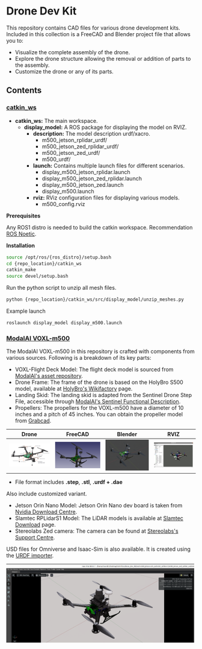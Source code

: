 # Drone Dev Kit

This repository contains CAD files for various drone development kits. 
Included in this collection is a FreeCAD and Blender project file that allows you to:

- Visualize the complete assembly of the drone.
- Explore the drone structure allowing the removal or addition of parts to the assembly.
- Customize the drone or any of its parts.

## Contents

### [catkin_ws](./catkin_ws)

- **catkin_ws:** The main workspace.
  - **display_model:** A ROS package for displaying the model on RVIZ.
    - **description:** The model description urdf/xacro.
      - m500_jetson_rplidar_urdf/
      - m500_jetson_zed_rplidar_urdf/
      - m500_jetson_zed_urdf/
      - m500_urdf/
    - **launch:** Contains multiple launch files for different scenarios.
      - display_m500_jetson_rplidar.launch
      - display_m500_jetson_zed_rplidar.launch
      - display_m500_jetson_zed.launch
      - display_m500.launch
    - **rviz:** RViz configuration files for displaying various models.
      - m500_config.rviz

**Prerequisites**

Any ROS1 distro is needed to build the catkin workspace. Recommendation [ROS Noetic](http://wiki.ros.org/noetic/Installation).

**Installation**

```bash
source /opt/ros/{ros_distro}/setup.bash
cd {repo_location}/catkin_ws
catkin_make
source devel/setup.bash
```
Run the python script to unzip all mesh files.
```bash
python {repo_location}/catkin_ws/src/display_model/unzip_meshes.py
```

Example launch
```bash
roslaunch display_model display_m500.launch
```

### [ModalAI VOXL-m500](./voxl-m500)

The ModalAI VOXL-m500 in this repository is crafted with components from various sources. Following is a breakdown of its key parts:

- VOXL-Flight Deck Model: The flight deck model is sourced from [ModalAI's asset repository](https://developer.modalai.com/asset/6).
- Drone Frame: The frame of the drone is based on the HolyBro S500 model, available at [HolyBro's Wikifactory](https://wikifactory.com/+holybro/reference-frame-1/files) page.
- Landing Skid: The landing skid is adapted from the Sentinel Drone Step File, accessible through [ModalAI's Sentinel Functional Description](https://docs.modalai.com/sentinel-functional-description/#3d-step).
- Propellers: The propellers for the VOXL-m500 have a diameter of 10 inches and a pitch of 45 inches. You can obtain the propeller model from [Grabcad](https://grabcad.com/library/propeller-10x45-1).


| Drone                                                                 | FreeCAD                                                                       | Blender                                                               | RVIZ
|-----------------------------------------------------------------------|-------------------------------------------------------------------------------|-----------------------------------------------------------------------|---------------------------
|<img src="./voxl-m500/m500.png" alt="VOXL M500 Preview" width="200"/> | <img src="./voxl-m500/m500_CAD.png" alt="VOXL M500 CAD Preview" width="200"/> | <img src="./voxl-m500/m500_BLENDER.png" alt="VOXL M500 Blender Preview" width="200"/> | <img src="./voxl-m500/m500_RVIZ.png" alt="VOXL M500 RVIZ Preview" width="200"/>

- File format includes **.step**, **.stl**, **.urdf + .dae** 

Also include customized variant.
- Jetson Orin Nano Model: Jetson Orin Nano dev board is taken from [Nvidia Download Centre](https://developer.nvidia.com/embedded/downloads).
- Slamtec RPLidarS1 Model: The LiDAR models is available at [Slamtec Download](https://www.slamtec.ai/downloads/) page.
- Stereolabs Zed camera: The camera can be found at [Stereolabs's Support Centre](https://support.stereolabs.com/hc/en-us/articles/360007494333-Can-I-get-3D-models-and-dimensions-of-my-camera).

USD files for Omniverse and Isaac-Sim is also available. It is created using the [URDF importer](https://docs.omniverse.nvidia.com/isaacsim/latest/features/environment_setup/ext_omni_isaac_urdf.html). 

<img src="./voxl-m500_jetson-orin_zed-mini_rplidars1/m500_Omniverse.png" alt="VOXL M500 Omniverse Preview" width="500"/>